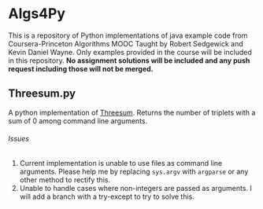 # Algs4Py

This is a repository of Python implementations of java example code from Coursera-Princeton Algorithms MOOC Taught by Robert Sedgewick and Kevin Daniel Wayne. Only examples provided in the course will be included in this repository. **No assignment solutions will be included and any push request including those will not be merged.**

 ## Threesum.py
 A python implementation of [Threesum](https://algs4.cs.princeton.edu/14analysis/ThreeSum.java.html). Returns the number of triplets with a sum of 0 among command line arguments.

 ###### Issues
1. Current implementation is unable to use files as command line arguments. Please help me by replacing `sys.argv` with `argparse` or any other method to rectify this.
2. Unable to handle cases where non-integers are passed as arguments. I will add a branch with a try-except to try to solve this.
